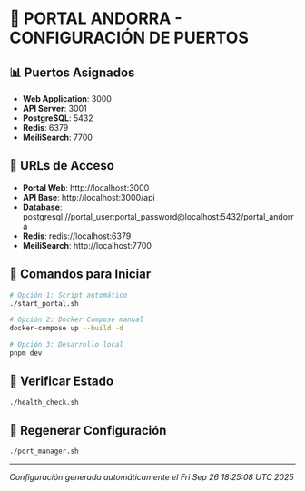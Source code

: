 # 🚀 PORTAL ANDORRA - CONFIGURACIÓN DE PUERTOS

## 📊 Puertos Asignados
- **Web Application**: 3000
- **API Server**: 3001  
- **PostgreSQL**: 5432
- **Redis**: 6379
- **MeiliSearch**: 7700

## 🔗 URLs de Acceso
- **Portal Web**: http://localhost:3000
- **API Base**: http://localhost:3000/api
- **Database**: postgresql://portal_user:portal_password@localhost:5432/portal_andorra
- **Redis**: redis://localhost:6379
- **MeiliSearch**: http://localhost:7700

## 🚀 Comandos para Iniciar
```bash
# Opción 1: Script automático
./start_portal.sh

# Opción 2: Docker Compose manual
docker-compose up --build -d

# Opción 3: Desarrollo local
pnpm dev
```

## 🏥 Verificar Estado
```bash
./health_check.sh
```

## 🔄 Regenerar Configuración
```bash
./port_manager.sh
```

---
*Configuración generada automáticamente el Fri Sep 26 18:25:08 UTC 2025*
